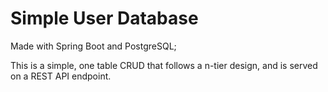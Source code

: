 # Simple User Database

Made with Spring Boot and PostgreSQL;  

This is a simple, one table CRUD that follows a n-tier design, and is served on a REST API endpoint.
